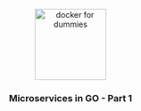 <p align="center">
  <img  alt="docker for dummies" height="128px" width="128px" src="https://miro.medium.com/max/1200/1*i2skbfmDsHayHhqPfwt6pA.png">
</p>
<h3 align="center"> Microservices in GO - Part 1</h3>
